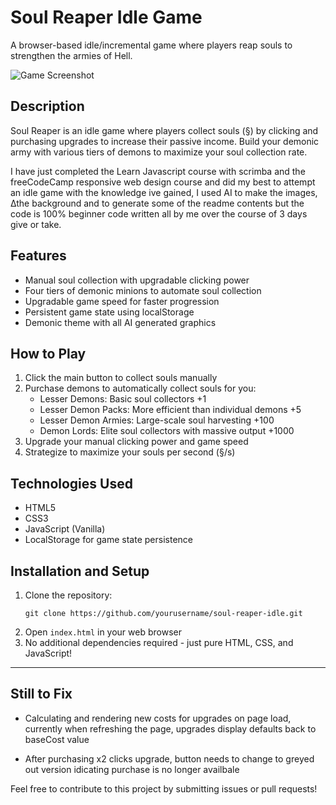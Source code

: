 # Soul Reaper Idle Game

A browser-based idle/incremental game where players reap souls to strengthen the armies of Hell.

![Game Screenshot](img/screenshot.png)

## Description

Soul Reaper is an idle game where players collect souls (§) by clicking and purchasing upgrades to increase their passive income. Build your demonic army with various tiers of demons to maximize your soul collection rate. 

I have just completed the Learn Javascript course with scrimba and the freeCodeCamp responsive web design course and did my best to attempt an idle game with 
the knowledge ive gained, I used AI to make the images, ∆the background and to generate some of the readme contents but the code is 100% beginner code written all by me over the course of 3 days give or take. 

## Features

- Manual soul collection with upgradable clicking power
- Four tiers of demonic minions to automate soul collection
- Upgradable game speed for faster progression
- Persistent game state using localStorage
- Demonic theme with all AI generated graphics

## How to Play

1. Click the main button to collect souls manually
2. Purchase demons to automatically collect souls for you:
   - Lesser Demons: Basic soul collectors +1
   - Lesser Demon Packs: More efficient than individual demons +5
   - Lesser Demon Armies: Large-scale soul harvesting +100
   - Demon Lords: Elite soul collectors with massive output +1000
3. Upgrade your manual clicking power and game speed
4. Strategize to maximize your souls per second (§/s)

## Technologies Used

- HTML5
- CSS3
- JavaScript (Vanilla)
- LocalStorage for game state persistence

## Installation and Setup

1. Clone the repository:
   ```
   git clone https://github.com/yourusername/soul-reaper-idle.git
   ```
2. Open `index.html` in your web browser
3. No additional dependencies required - just pure HTML, CSS, and JavaScript!


---

## Still to Fix

- Calculating and rendering new costs for upgrades on page load, currently when refreshing the page, upgrades display defaults back to baseCost value

- After purchasing x2 clicks upgrade, button needs to change to greyed out version idicating purchase is no longer availbale 

Feel free to contribute to this project by submitting issues or pull requests! 